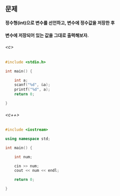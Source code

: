 
## 문제
#### 정수형(int)으로 변수를 선언하고, 변수에 정수값을 저장한 후
#### 변수에 저장되어 있는 값을 그대로 출력해보자.

###### \<c\>
```c
#include <stdio.h>

int main() {

	int a;
	scanf("%d", &a);
	printf("%d", a);
	return 0;

}
```

###### \<c++\>
```c++
#include <iostream>

using namespace std;

int main() {

	int num;

	cin >> num;
	cout << num << endl;

	return 0;

}

```
